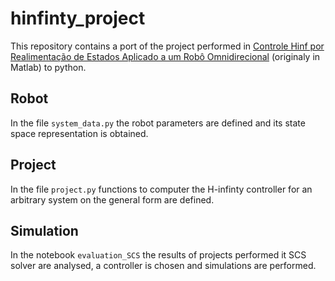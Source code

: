# hinfinty_project
This repository contains a port of the project performed in [Controle Hinf por Realimentação de Estados Aplicado a um Robô Omnidirecional](https://www.dropbox.com/s/hyhj96dbqk2cops/TFG_Cezar_Lemos.pdf?dl=0) (originaly in Matlab) to python.

## Robot

In the file `system_data.py` the robot parameters are defined and its state space representation is obtained.

## Project

In the file `project.py` functions to computer the H-infinty controller for an arbitrary system on the general form are defined.

## Simulation

In the notebook `evaluation_SCS` the results of projects performed it SCS solver are analysed, a controller is chosen and simulations are performed. 

## 